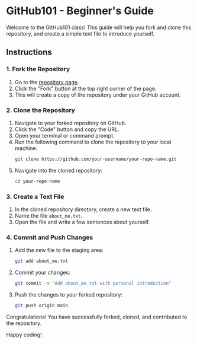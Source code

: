 # GitHub101 - Beginner's Guide

Welcome to the GitHub101 class! This guide will help you fork and clone this repository, and create a simple text file to introduce yourself.

## Instructions

### 1. Fork the Repository
1. Go to the [repository page](https://github.com/your-repo-url).
2. Click the "Fork" button at the top right corner of the page.
3. This will create a copy of the repository under your GitHub account.

### 2. Clone the Repository
1. Navigate to your forked repository on GitHub.
2. Click the "Code" button and copy the URL.
3. Open your terminal or command prompt.
4. Run the following command to clone the repository to your local machine:
    ```bash
    git clone https://github.com/your-username/your-repo-name.git
    ```
5. Navigate into the cloned repository:
    ```bash
    cd your-repo-name
    ```

### 3. Create a Text File
1. In the cloned repository directory, create a new text file.
2. Name the file `about_me.txt`.
3. Open the file and write a few sentences about yourself.

### 4. Commit and Push Changes
1. Add the new file to the staging area:
    ```bash
    git add about_me.txt
    ```
2. Commit your changes:
    ```bash
    git commit -m "Add about_me.txt with personal introduction"
    ```
3. Push the changes to your forked repository:
    ```bash
    git push origin main
    ```

Congratulations! You have successfully forked, cloned, and contributed to the repository.

Happy coding!
